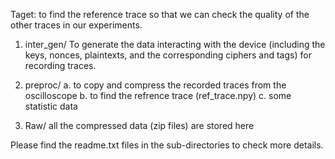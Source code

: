 Taget: to find the reference trace so that we can check the quality of the other traces in our experiments.

1. inter_gen/
  To generate the data interacting with the device (including the keys, nonces, plaintexts, and the corresponding ciphers and tags) for recording traces.

2. preproc/
  a. to copy and compress the recorded traces from the oscilloscope
  b. to find the refrence trace (ref_trace.npy)
  c. some statistic data

3. Raw/
  all the compressed data (zip files) are stored here

Please find the readme.txt files in the sub-directories to check more details.
